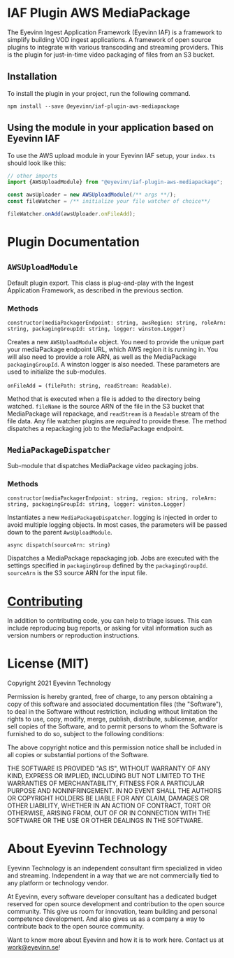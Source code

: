 # IAF Plugin AWS MediaPackage

The Eyevinn Ingest Application Framework (Eyevinn IAF) is a framework to simplify building VOD ingest applications. A framework of open source plugins to integrate with various transcoding and streaming providers. This is the plugin for just-in-time video packaging of files from an S3 bucket.

## Installation

To install the plugin in your project, run the following command.

```
npm install --save @eyevinn/iaf-plugin-aws-mediapackage
```

## Using the module in your application based on Eyevinn IAF

To use the AWS upload module in your Eyevinn IAF setup, your `index.ts` should look like this:

```TypeScript
// other imports
import {AWSUploadModule} from "@eyevinn/iaf-plugin-aws-mediapackage";

const awsUploader = new AWSUploadModule(/** args **/);
const fileWatcher = /** initialize your file watcher of choice**/

fileWatcher.onAdd(awsUploader.onFileAdd);
```

# Plugin Documentation

## `AWSUploadModule`
Default plugin export. This class is plug-and-play with the Ingest Application Framework, as described in the previous section.

### Methods
`constructor(mediaPackagerEndpoint: string, awsRegion: string, roleArn: string, packagingGroupId: string, logger: winston.Logger)`

Creates a new `AWSUploadModule` object. You need to provide the unique part your mediaPackage endpoint URL, which AWS region it is running in. You will also need to provide a role ARN, as well as the MediaPackage `packagingGroupId`. A winston logger is also needed. These parameters are used to initialize the sub-modules.

`onFileAdd = (filePath: string, readStream: Readable)`.

Method that is executed when a file is added to the directory being watched. `fileName` is the source ARN of the file in the S3 bucket that MediaPackage will repackage, and `readStream` is a `Readable` stream of the file data. Any file watcher plugins are *required* to provide these. The method dispatches a repackaging job to the MediaPackage endpoint.

## `MediaPackageDispatcher`
Sub-module that dispatches MediaPackage video packaging jobs.

### Methods
`constructor(mediaPackagerEndpoint: string, region: string, roleArn: string, packagingGroupId: string, logger: winston.Logger)`

Instantiates a new `MediaPackageDispatcher`. logging is injected in order to avoid multiple logging objects.
In most cases, the parameters will be passed down to the parent `AwsUploadModule`.

`async dispatch(sourceArn: string)`

Dispatches a MediaPackage repackaging job. Jobs are executed with the settings specified in `packagingGroup` defined by the `packagingGroupId`. `sourceArn` is the S3 source ARN for the input file.
# [Contributing](CONTRIBUTING.md)

In addition to contributing code, you can help to triage issues. This can include reproducing bug reports, or asking for vital information such as version numbers or reproduction instructions.

# License (MIT)

Copyright 2021 Eyevinn Technology

Permission is hereby granted, free of charge, to any person obtaining a copy of this software and associated documentation files (the "Software"), to deal in the Software without restriction, including without limitation the rights to use, copy, modify, merge, publish, distribute, sublicense, and/or sell copies of the Software, and to permit persons to whom the Software is furnished to do so, subject to the following conditions:

The above copyright notice and this permission notice shall be included in all copies or substantial portions of the Software.

THE SOFTWARE IS PROVIDED "AS IS", WITHOUT WARRANTY OF ANY KIND, EXPRESS OR IMPLIED, INCLUDING BUT NOT LIMITED TO THE WARRANTIES OF MERCHANTABILITY, FITNESS FOR A PARTICULAR PURPOSE AND NONINFRINGEMENT. IN NO EVENT SHALL THE AUTHORS OR COPYRIGHT HOLDERS BE LIABLE FOR ANY CLAIM, DAMAGES OR OTHER LIABILITY, WHETHER IN AN ACTION OF CONTRACT, TORT OR OTHERWISE, ARISING FROM, OUT OF OR IN CONNECTION WITH THE SOFTWARE OR THE USE OR OTHER DEALINGS IN THE SOFTWARE.

# About Eyevinn Technology

Eyevinn Technology is an independent consultant firm specialized in video and streaming. Independent in a way that we are not commercially tied to any platform or technology vendor.

At Eyevinn, every software developer consultant has a dedicated budget reserved for open source development and contribution to the open source community. This give us room for innovation, team building and personal competence development. And also gives us as a company a way to contribute back to the open source community.

Want to know more about Eyevinn and how it is to work here. Contact us at work@eyevinn.se!


